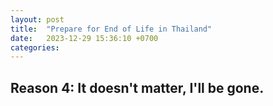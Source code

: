 ```yaml
---
layout: post
title:  "Prepare for End of Life in Thailand"
date:   2023-12-29 15:36:10 +0700
categories:
---
```


## Reason 4: It doesn't matter, I'll be gone.
